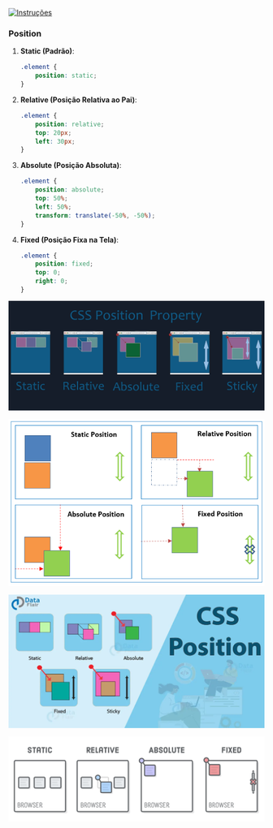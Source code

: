 [![Instruções](https://img.shields.io/badge/Back-red?style=for-the-badge)](readme.md)

### Position
1. **Static (Padrão)**:
   ```css
   .element {
       position: static;
   }
   ```
2. **Relative (Posição Relativa ao Pai)**:
   ```css
   .element {
       position: relative;
       top: 20px;
       left: 30px;
   }
   ```
3. **Absolute (Posição Absoluta)**:
   ```css
   .element {
       position: absolute;
       top: 50%;
       left: 50%;
       transform: translate(-50%, -50%);
   }
   ```
4. **Fixed (Posição Fixa na Tela)**:
   ```css
   .element {
       position: fixed;
       top: 0;
       right: 0;
   }
   ```

![](img/1_x5xm9DVS6QouWCAeII9w8A.png)

![](img/css-position-all.png)

![](img/CSS-position.webp)

![](img/css-positioning-schemes-790d5b.3d581d20.png)